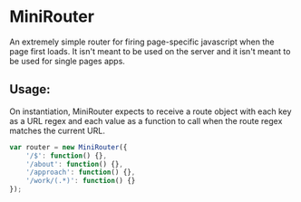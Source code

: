 # MiniRouter

An extremely simple router for firing page-specific javascript when the page first loads. It isn't meant to be used on the server and it isn't meant to be used for single pages apps.

## Usage:

On instantiation, MiniRouter expects to receive a route object
with each key as a URL regex and each value as a function to call when
the route regex matches the current URL.

```js
var router = new MiniRouter({
    '/$': function() {},
    '/about': function() {},
    '/approach': function() {},
    '/work/(.*)': function() {}
});
```